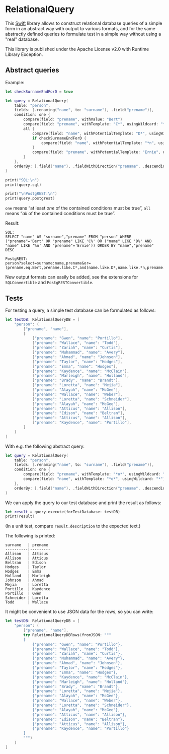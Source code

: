 # RelationalQuery

This [Swift](https://www.swift.org/) library allows to construct relational database queries of a simple form in an abstract way with output to various formats, and for the same abstractly defined queries to formulate test in a simple way without using a "real" database.

This library is published under the Apache License v2.0 with Runtime Library Exception.

## Abstract queries

Example:

```swift
let checkSurnameEndForD = true

let query = RelationalQuery(
    table: "person",
    fields: [.renaming("name", to: "surname"), .field("prename")],
    condition: one {
        compare(field: "prename", withValue: "Bert")
        compare(field: "prename", withTemplate: "C*", usingWildcard: "*")
        all {
            compare(field: "name", withPotentialTemplate: "D*", usingWildcard: "*")
            if checkSurnameEndForD {
                compare(field: "name", withPotentialTemplate: "*n", usingWildcard: "*")
            }
            compare(field: "prename", withPotentialTemplate: "Ernie", usingWildcard: "*")
        }
    },
    orderBy: [.field("name"), .fieldWithDirection("prename", .descending)]
)

print("SQL:\n")
print(query.sql)

print("\nPostgREST:\n")
print(query.postgrest)
```

`one` means “at least _one_ of the contained conditions must be true”, `all` means “_all_ of the contained conditions must be true”.

Result:

```text
SQL:
SELECT "name" AS "surname","prename" FROM "person" WHERE ("prename"='Bert' OR "prename" LIKE 'C%' OR ("name" LIKE 'D%' AND "name" LIKE '%n' AND "prename"='Ernie')) ORDER BY "name","prename" DESC

PostgREST:
person?select=surname:name,prename&or=(prename.eq.Bert,prename.like.C*,and(name.like.D*,name.like.*n,prename.eq.Ernie))&order=name,prename.desc"
```

New output formats can easily be added, see the extensions for `SQLConvertible` and `PostgRESTConvertible`.

## Tests

For testing a query, a simple test database can be formulated as follows:

```swift
let testDB: RelationalQueryDB = [
    "person": (
        ["prename", "name"],
        [
            ["prename": "Gwen", "name": "Portillo"], 
            ["prename": "Wallace", "name": "Todd"], 
            ["prename": "Zariah", "name": "Curtis"], 
            ["prename": "Muhammad", "name": "Avery"], 
            ["prename": "Ahmad", "name": "Johnson"], 
            ["prename": "Taylor", "name": "Hodges"],
            ["prename": "Emma", "name": "Hodges"], 
            ["prename": "Kaydence", "name": "McClain"], 
            ["prename": "Marleigh", "name": "Holland"], 
            ["prename": "Brady", "name": "Brandt"], 
            ["prename": "Loretta", "name": "Mejia"], 
            ["prename": "Alayah", "name": "McGee"], 
            ["prename": "Wallace", "name": "Weber"], 
            ["prename": "Loretta", "name": "Schneider"], 
            ["prename": "Alayah", "name": "McGee"], 
            ["prename": "Atticus", "name": "Allison"], 
            ["prename": "Edison", "name": "Beltran"], 
            ["prename": "Atticus", "name": "Allison"], 
            ["prename": "Kaydence", "name": "Portillo"], 
        ]
    )
]
```

With e.g. the following abstract query:

```swift
let query = RelationalQuery(
    table: "person",
    fields: [.renaming("name", to: "surname"), .field("prename")],
    condition: one {
        compare(field: "prename", withTemplate: "*o*", usingWildcard: "*")
        compare(field: "name", withTemplate: "*o*", usingWildcard: "*")
    },
    orderBy: [.field("name"), .fieldWithDirection("prename", .descending)]
)
```

We can apply the query to our test database and print the result as follows:

```swift
let result = query.execute(forTestDatabase: testDB)
print(result)
```

(In a unit test, compare `result.description` to the expected text.)

The following is printed:

```text
surname   | prename 
----------|---------
Allison   | Atticus 
Allison   | Atticus 
Beltran   | Edison  
Hodges    | Taylor  
Hodges    | Emma    
Holland   | Marleigh
Johnson   | Ahmad   
Mejia     | Loretta 
Portillo  | Kaydence
Portillo  | Gwen    
Schneider | Loretta 
Todd      | Wallace 
```

It might be convenient to use JSON data for the rows, so you can write:

```swift
let testDB: RelationalQueryDB = [
    "person": (
        ["prename", "name"],
        try RelationalQueryDBRows(fromJSON: """
        [
            {"prename": "Gwen", "name": "Portillo"},
            {"prename": "Wallace", "name": "Todd"}, 
            {"prename": "Zariah", "name": "Curtis"}, 
            {"prename": "Muhammad", "name": "Avery"}, 
            {"prename": "Ahmad", "name": "Johnson"}, 
            {"prename": "Taylor", "name": "Hodges"},
            {"prename": "Emma", "name": "Hodges"}, 
            {"prename": "Kaydence", "name": "McClain"}, 
            {"prename": "Marleigh", "name": "Holland"}, 
            {"prename": "Brady", "name": "Brandt"}, 
            {"prename": "Loretta", "name": "Mejia"}, 
            {"prename": "Alayah", "name": "McGee"}, 
            {"prename": "Wallace", "name": "Weber"}, 
            {"prename": "Loretta", "name": "Schneider"}, 
            {"prename": "Alayah", "name": "McGee"}, 
            {"prename": "Atticus", "name": "Allison"}, 
            {"prename": "Edison", "name": "Beltran"}, 
            {"prename": "Atticus", "name": "Allison"}, 
            {"prename": "Kaydence", "name": "Portillo"}
        ]
        """)
    )
]
```
